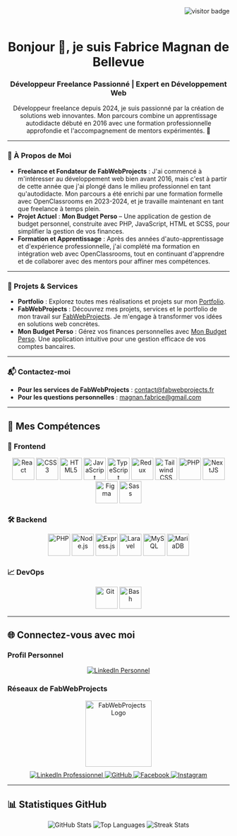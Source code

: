 <div align="right">
  <img src="https://visitor-badge.laobi.icu/badge?page_id=FabriceDevPro.FabriceDevPro" alt="visitor badge" />
</div>

<br/>

<h1 align="center">Bonjour 👋, je suis Fabrice Magnan de Bellevue</h1>
<h3 align="center">Développeur Freelance Passionné | Expert en Développement Web</h3>
<p align="center">Développeur freelance depuis 2024, je suis passionné par la création de solutions web innovantes. Mon parcours combine un apprentissage autodidacte débuté en 2016 avec une formation professionnelle approfondie et l'accompagnement de mentors expérimentés. 🚀</p>

---

### 🌟 À Propos de Moi

- **Freelance et Fondateur de FabWebProjects** : J'ai commencé à m'intéresser au développement web bien avant 2016, mais c'est à partir de cette année que j'ai plongé dans le milieu professionnel en tant qu'autodidacte. Mon parcours a été enrichi par une formation formelle avec OpenClassrooms en 2023-2024, et je travaille maintenant en tant que freelance à temps plein.
- **Projet Actuel** : **Mon Budget Perso** – Une application de gestion de budget personnel, construite avec PHP, JavaScript, HTML et SCSS, pour simplifier la gestion de vos finances.
- **Formation et Apprentissage** : Après des années d'auto-apprentissage et d'expérience professionnelle, j'ai complété ma formation en intégration web avec OpenClassrooms, tout en continuant d'apprendre et de collaborer avec des mentors pour affiner mes compétences.

---

### 🚀 Projets & Services

- **Portfolio** : Explorez toutes mes réalisations et projets sur mon [Portfolio](https://portfolio.fabwebprojects.fr/).
- **FabWebProjects** : Découvrez mes projets, services et le portfolio de mon travail sur [FabWebProjects](https://fabwebprojects.fr/). Je m'engage à transformer vos idées en solutions web concrètes.
- **Mon Budget Perso** : Gérez vos finances personnelles avec [Mon Budget Perso](https://fabwebprojects.fr/). Une application intuitive pour une gestion efficace de vos comptes bancaires.

---

### 📬 Contactez-moi

- **Pour les services de FabWebProjects** : [contact@fabwebprojects.fr](mailto:contact@fabwebprojects.fr)
- **Pour les questions personnelles** : [magnan.fabrice@gmail.com](mailto:magnan.fabrice@gmail.com)

---

## 💼 Mes Compétences

### 🔧 Frontend
<div align="center">
  <a href="https://reactjs.org/" target="_blank"><img src="https://profilinator.rishav.dev/skills-assets/react-original-wordmark.svg" alt="React" height="50" /></a>
  <a href="https://www.w3schools.com/css/" target="_blank"><img src="https://profilinator.rishav.dev/skills-assets/css3-original-wordmark.svg" alt="CSS3" height="50" /></a>
  <a href="https://en.wikipedia.org/wiki/HTML5" target="_blank"><img src="https://profilinator.rishav.dev/skills-assets/html5-original-wordmark.svg" alt="HTML5" height="50" /></a>
  <a href="https://www.javascript.com/" target="_blank"><img src="https://profilinator.rishav.dev/skills-assets/javascript-original.svg" alt="JavaScript" height="50" /></a>
  <a href="https://www.typescriptlang.org/" target="_blank"><img src="https://profilinator.rishav.dev/skills-assets/typescript-original.svg" alt="TypeScript" height="50" /></a>
  <a href="https://redux.js.org/" target="_blank"><img src="https://profilinator.rishav.dev/skills-assets/redux-original.svg" alt="Redux" height="50" /></a>
  <a href="https://www.tailwindcss.com/" target="_blank"><img src="https://profilinator.rishav.dev/skills-assets/tailwindcss.svg" alt="Tailwind CSS" height="50" /></a>
  <a href="https://www.php.net/" target="_blank"><img src="https://profilinator.rishav.dev/skills-assets/php-original.svg" alt="PHP" height="50" /></a>
  <a href="https://nextjs.org/" target="_blank"><img src="https://profilinator.rishav.dev/skills-assets/nextjs.png" alt="NextJS" height="50" /></a>
  <a href="https://www.figma.com/" target="_blank"><img src="https://profilinator.rishav.dev/skills-assets/figma-icon.svg" alt="Figma" height="50" /></a>
  <a href="https://sass-lang.com/" target="_blank"><img src="https://profilinator.rishav.dev/skills-assets/sass-original.svg" alt="Sass" height="50" /></a>
</div>

### 🛠️ Backend
<div align="center">
  <a href="https://www.php.net/" target="_blank"><img src="https://profilinator.rishav.dev/skills-assets/php-original.svg" alt="PHP" height="50" /></a>
  <a href="https://nodejs.org/" target="_blank"><img src="https://profilinator.rishav.dev/skills-assets/nodejs-original-wordmark.svg" alt="Node.js" height="50" /></a>
  <a href="https://expressjs.com/" target="_blank"><img src="https://profilinator.rishav.dev/skills-assets/express-original-wordmark.svg" alt="Express.js" height="50" /></a>
  <a href="https://laravel.com/" target="_blank"><img src="https://profilinator.rishav.dev/skills-assets/laravel-plain-wordmark.svg" alt="Laravel" height="50" /></a>
  <a href="https://www.mysql.com/" target="_blank"><img src="https://profilinator.rishav.dev/skills-assets/mysql-original-wordmark.svg" alt="MySQL" height="50" /></a>
  <a href="https://mariadb.org/" target="_blank"><img src="https://profilinator.rishav.dev/skills-assets/mariadb.png" alt="MariaDB" height="50" /></a>
</div>

### 📈 DevOps
<div align="center">
  <a href="https://github.com/" target="_blank"><img src="https://profilinator.rishav.dev/skills-assets/git-scm-icon.svg" alt="Git" height="50" /></a>
  <a href="https://www.gnu.org/software/bash/" target="_blank"><img src="https://profilinator.rishav.dev/skills-assets/gnu_bash-icon.svg" alt="Bash" height="50" /></a>
</div>

---

## 🌐 Connectez-vous avec moi

### Profil Personnel
<div align="center">
  <a href="https://linkedin.com/in/fabrice-magnan-de-bellevue" target="_blank">
    <img src="https://img.shields.io/badge/linkedin-%231E77B5.svg?&style=for-the-badge&logo=linkedin&logoColor=white" alt="LinkedIn Personnel" />
  </a>
</div>

### Réseaux de FabWebProjects
<div align="center">
  <img src="https://apifreelance.fabwebprojects.fr/profile_images/logo.png" alt="FabWebProjects Logo" style="width: 150px; margin-bottom: 10px;" />
  <br/>
  <a href="https://www.linkedin.com/company/fabwebprojects/" target="_blank">
    <img src="https://img.shields.io/badge/linkedin-%231E77B5.svg?&style=for-the-badge&logo=linkedin&logoColor=white" alt="LinkedIn Professionnel" />
  </a>
  <a href="https://github.com/Fabrice-Perso" target="_blank">
    <img src="https://img.shields.io/badge/github-%2324292e.svg?&style=for-the-badge&logo=github&logoColor=white" alt="GitHub" />
  </a>
  <a href="https://www.facebook.com/FabWebProjects" target="_blank">
    <img src="https://img.shields.io/badge/facebook-%232E87FB.svg?&style=for-the-badge&logo=facebook&logoColor=white" alt="Facebook" />
  </a>
  <a href="https://instagram.com/fabwebprojects" target="_blank">
    <img src="https://img.shields.io/badge/instagram-%23000000.svg?&style=for-the-badge&logo=instagram&logoColor=white" alt="Instagram" />
  </a>
</div>

---

## 📊 Statistiques GitHub

<div align="center">
  <img src="https://github-readme-stats.vercel.app/api?username=FabriceDevPro&show_icons=true&count_private=true&hide_border=true" alt="GitHub Stats" />
  <img src="https://github-readme-stats.vercel.app/api/top-langs?username=FabriceDevPro&show_icons=true&locale=en&layout=compact" alt="Top Languages" />
  <img src="https://github-readme-streak-stats.herokuapp.com/?user=FabriceDevPro&" alt="Streak Stats" />
</div>

